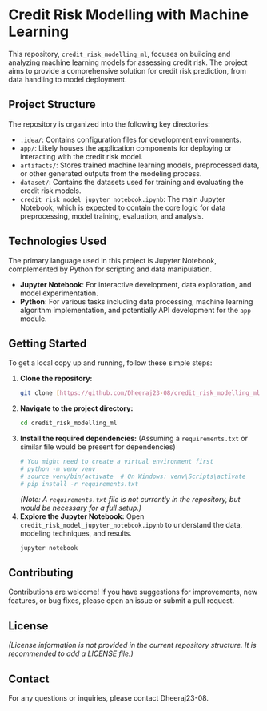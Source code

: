 
# Credit Risk Modelling with Machine Learning

This repository, `credit_risk_modelling_ml`, focuses on building and analyzing machine learning models for assessing credit risk. The project aims to provide a comprehensive solution for credit risk prediction, from data handling to model deployment.

## Project Structure

The repository is organized into the following key directories:

-   `.idea/`: Contains configuration files for development environments.
-   `app/`: Likely houses the application components for deploying or interacting with the credit risk model.
-   `artifacts/`: Stores trained machine learning models, preprocessed data, or other generated outputs from the modeling process.
-   `dataset/`: Contains the datasets used for training and evaluating the credit risk models.
-   `credit_risk_model_jupyter_notebook.ipynb`: The main Jupyter Notebook, which is expected to contain the core logic for data preprocessing, model training, evaluation, and analysis.

## Technologies Used

The primary language used in this project is Jupyter Notebook, complemented by Python for scripting and data manipulation.

-   **Jupyter Notebook**: For interactive development, data exploration, and model experimentation.
-   **Python**: For various tasks including data processing, machine learning algorithm implementation, and potentially API development for the `app` module.

## Getting Started

To get a local copy up and running, follow these simple steps:

1.  **Clone the repository:**
    ```bash
    git clone [https://github.com/Dheeraj23-08/credit_risk_modelling_ml.git](https://github.com/Dheeraj23-08/credit_risk_modelling_ml.git)
    ```
2.  **Navigate to the project directory:**
    ```bash
    cd credit_risk_modelling_ml
    ```
3.  **Install the required dependencies:** (Assuming a `requirements.txt` or similar file would be present for dependencies)
    ```bash
    # You might need to create a virtual environment first
    # python -m venv venv
    # source venv/bin/activate  # On Windows: venv\Scripts\activate
    # pip install -r requirements.txt
    ```
    *(Note: A `requirements.txt` file is not currently in the repository, but would be necessary for a full setup.)*
4.  **Explore the Jupyter Notebook:**
    Open `credit_risk_model_jupyter_notebook.ipynb` to understand the data, modeling techniques, and results.
    ```bash
    jupyter notebook
    ```

## Contributing

Contributions are welcome! If you have suggestions for improvements, new features, or bug fixes, please open an issue or submit a pull request.

## License

*(License information is not provided in the current repository structure. It is recommended to add a LICENSE file.)*

## Contact

For any questions or inquiries, please contact Dheeraj23-08.
